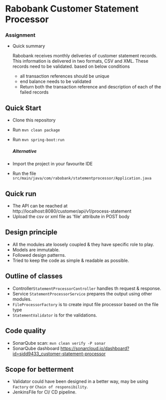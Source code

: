 # Rabobank Customer Statement Processor #

### Assignment ###

* Quick summary

  Rabobank receives monthly deliveries of customer statement records. This information is delivered in two formats, CSV and XML. These records need to be validated. based on below conditions
  
     * all transaction references should be unique
     * end balance needs to be validated 
     * Return both the transaction reference and description of each of the failed records

## Quick Start

 * Clone this repository
 * Run `mvn clean package`
 * Run `mvn spring-boot:run`
 
     ##### Alternative

 * Import the project in your favourite IDE
 * Run the file `src/main/java/com/rabobank/statementprocessor/Application.java`
 
## Quick run
 
 * The API can be reached at http://localhost:8080/customer/api/v1/process-statement
 * Upload the csv or xml file as 'file' attribute in POST body

## Design principle

* All the modules ate loosely coupled & they have specific role to play.
* Models are immutable.
* Followed design patterns.
* Tried to keep the code as simple & readable as possible.

## Outline of classes

* Controller```StatementProcessorController``` handles th request & response.
* Service ```StatementProcessorService``` prepares the output using other modules.
* ```FileProcessorFactory``` is to create input file processor based on the file type
* ```StatementValidator``` is for the validations.

## Code quality

 * SonarQube scan: ``mvn clean verify -P sonar``
 * SonarQube dashboard https://sonarcloud.io/dashboard?id=sidd9433_customer-statement-processor

## Scope for betterment

* Validator could have been designed in a better way, may be using `Factory` or `Chain of responsibility`.
* JenkinsFile for CI/ CD pipeline.